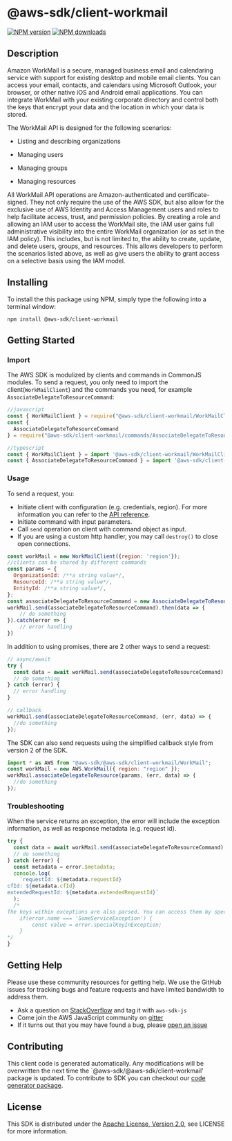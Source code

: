 # @aws-sdk/client-workmail

[![NPM version](https://img.shields.io/npm/v/@aws-sdk/client-workmail/preview.svg)](https://www.npmjs.com/package/@aws-sdk/client-workmail)
[![NPM downloads](https://img.shields.io/npm/dm/@aws-sdk/client-workmail.svg)](https://www.npmjs.com/package/@aws-sdk/client-workmail)

## Description

<p>Amazon WorkMail is a secure, managed business email and calendaring service with support for existing desktop and mobile email clients. You can access your email, contacts, and calendars using Microsoft Outlook, your browser, or other native iOS and Android email applications. You can integrate WorkMail with your existing corporate directory and control both the keys that encrypt your data and the location in which your data is stored.</p> <p>The WorkMail API is designed for the following scenarios:</p> <ul> <li> <p>Listing and describing organizations</p> </li> </ul> <ul> <li> <p>Managing users</p> </li> </ul> <ul> <li> <p>Managing groups</p> </li> </ul> <ul> <li> <p>Managing resources</p> </li> </ul> <p>All WorkMail API operations are Amazon-authenticated and certificate-signed. They not only require the use of the AWS SDK, but also allow for the exclusive use of AWS Identity and Access Management users and roles to help facilitate access, trust, and permission policies. By creating a role and allowing an IAM user to access the WorkMail site, the IAM user gains full administrative visibility into the entire WorkMail organization (or as set in the IAM policy). This includes, but is not limited to, the ability to create, update, and delete users, groups, and resources. This allows developers to perform the scenarios listed above, as well as give users the ability to grant access on a selective basis using the IAM model.</p>

## Installing

To install the this package using NPM, simply type the following into a terminal window:

```
npm install @aws-sdk/client-workmail
```

## Getting Started

### Import

The AWS SDK is modulized by clients and commands in CommonJS modules. To send a request, you only need to import the client(`WorkMailClient`) and the commands you need, for example `AssociateDelegateToResourceCommand`:

```javascript
//javascript
const { WorkMailClient } = require("@aws-sdk/client-workmail/WorkMailClient");
const {
  AssociateDelegateToResourceCommand
} = require("@aws-sdk/client-workmail/commands/AssociateDelegateToResourceCommand");
```

```javascript
//typescript
const { WorkMailClient } = import '@aws-sdk/client-workmail/WorkMailClient';
const { AssociateDelegateToResourceCommand } = import '@aws-sdk/client-workmail/commands/AssociateDelegateToResourceCommand';
```

### Usage

To send a request, you:

- Initiate client with configuration (e.g. credentials, region). For more information you can refer to the [API reference][].
- Initiate command with input parameters.
- Call `send` operation on client with command object as input.
- If you are using a custom http handler, you may call `destroy()` to close open connections.

```javascript
const workMail = new WorkMailClient({region: 'region'});
//clients can be shared by different commands
const params = {
  OrganizationId: /**a string value*/,
  ResourceId: /**a string value*/,
  EntityId: /**a string value*/,
};
const associateDelegateToResourceCommand = new AssociateDelegateToResourceCommand(params);
workMail.send(associateDelegateToResourceCommand).then(data => {
    // do something
}).catch(error => {
    // error handling
})
```

In addition to using promises, there are 2 other ways to send a request:

```javascript
// async/await
try {
  const data = await workMail.send(associateDelegateToResourceCommand);
  // do something
} catch (error) {
  // error handling
}
```

```javascript
// callback
workMail.send(associateDelegateToResourceCommand, (err, data) => {
  //do something
});
```

The SDK can also send requests using the simplified callback style from version 2 of the SDK.

```javascript
import * as AWS from "@aws-sdk/@aws-sdk/client-workmail/WorkMail";
const workMail = new AWS.WorkMail({ region: "region" });
workMail.associateDelegateToResource(params, (err, data) => {
  //do something
});
```

### Troubleshooting

When the service returns an exception, the error will include the exception information, as well as response metadata (e.g. request id).

```javascript
try {
  const data = await workMail.send(associateDelegateToResourceCommand);
  // do something
} catch (error) {
  const metadata = error.$metadata;
  console.log(
    `requestId: ${metadata.requestId}
cfId: ${metadata.cfId}
extendedRequestId: ${metadata.extendedRequestId}`
  );
  /*
The keys within exceptions are also parsed. You can access them by specifying exception names:
    if(error.name === 'SomeServiceException') {
        const value = error.specialKeyInException;
    }
*/
}
```

## Getting Help

Please use these community resources for getting help. We use the GitHub issues for tracking bugs and feature requests and have limited bandwidth to address them.

- Ask a question on [StackOverflow](https://stackoverflow.com/questions/tagged/aws-sdk-js) and tag it with `aws-sdk-js`
- Come join the AWS JavaScript community on [gitter](https://gitter.im/aws/aws-sdk-js-v3)
- If it turns out that you may have found a bug, please [open an issue](https://github.com/aws/aws-sdk-js-v3/issues)

## Contributing

This client code is generated automatically. Any modifications will be overwritten the next time the `@aws-sdk/@aws-sdk/client-workmail' package is updated. To contribute to SDK you can checkout our [code generator package][].

## License

This SDK is distributed under the
[Apache License, Version 2.0](http://www.apache.org/licenses/LICENSE-2.0),
see LICENSE for more information.

[code generator package]: https://github.com/aws/aws-sdk-js-v3/tree/master/packages/service-types-generator
[api reference]: https://docs.aws.amazon.com/AWSJavaScriptSDK/latest/
